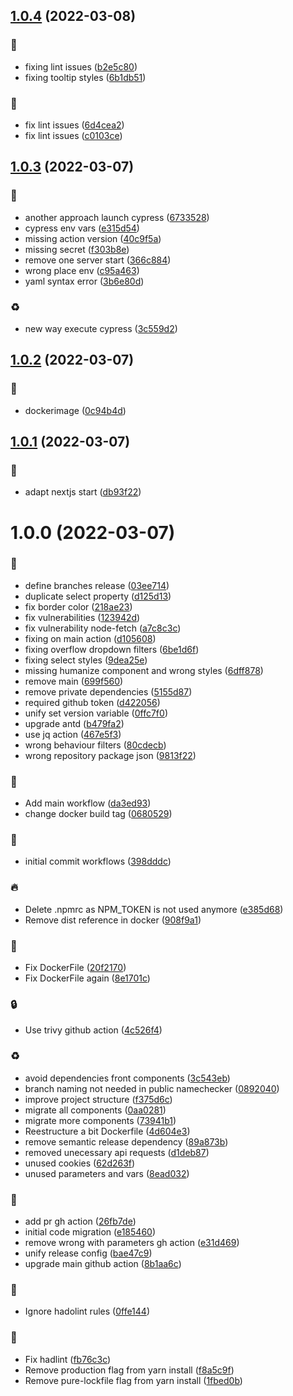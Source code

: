 ## [1.0.4](https://github.com/Lansweeper-public/NameChecker/compare/v1.0.3...v1.0.4) (2022-03-08)


### :bug:

* fixing lint issues ([b2e5c80](https://github.com/Lansweeper-public/NameChecker/commit/b2e5c80417b5114cc11888cae757f7d04f97da07))
* fixing tooltip styles ([6b1db51](https://github.com/Lansweeper-public/NameChecker/commit/6b1db512e9352821e92fe44de3b5abf34e0034f3))

### :green_heart:

* fix lint issues ([6d4cea2](https://github.com/Lansweeper-public/NameChecker/commit/6d4cea2481ff8e1ae840b26dabf88b2a326239ad))
* fix lint issues ([c0103ce](https://github.com/Lansweeper-public/NameChecker/commit/c0103ced445133653092b3ac8513fe7f21b8db90))

## [1.0.3](https://github.com/Lansweeper-public/NameChecker/compare/v1.0.2...v1.0.3) (2022-03-07)


### :bug:

* another approach launch cypress ([6733528](https://github.com/Lansweeper-public/NameChecker/commit/673352804a6ba5c4df23e13010c7562b69858efc))
* cypress env vars ([e315d54](https://github.com/Lansweeper-public/NameChecker/commit/e315d54fe44ecff592d15ece3b9f5135c476145c))
* missing action version ([40c9f5a](https://github.com/Lansweeper-public/NameChecker/commit/40c9f5ac1cb0f8c5de35c3482831cdbd3690ab03))
* missing secret ([f303b8e](https://github.com/Lansweeper-public/NameChecker/commit/f303b8ed43ce249f4d031cc81deac262b433d7c4))
* remove one server start ([366c884](https://github.com/Lansweeper-public/NameChecker/commit/366c884f07d8d5b74f13e8587736fe81b2b00f18))
* wrong place env ([c95a463](https://github.com/Lansweeper-public/NameChecker/commit/c95a463ac6ed5b7122da40ff243062e63d3c99bd))
* yaml syntax error ([3b6e80d](https://github.com/Lansweeper-public/NameChecker/commit/3b6e80d5574e83b0616c69d69c89a2a0a31ef47d))

### :recycle:

* new way execute cypress ([3c559d2](https://github.com/Lansweeper-public/NameChecker/commit/3c559d2c3bf93d5bf2b97b3d52a2c611ee44bb92))

## [1.0.2](https://github.com/Lansweeper-public/NameChecker/compare/v1.0.1...v1.0.2) (2022-03-07)


### :bug:

* dockerimage ([0c94b4d](https://github.com/Lansweeper-public/NameChecker/commit/0c94b4d7200f633487f2d1a41d4af61e6cf615e5))

## [1.0.1](https://github.com/Lansweeper-public/NameChecker/compare/v1.0.0...v1.0.1) (2022-03-07)


### :bug:

* adapt nextjs start ([db93f22](https://github.com/Lansweeper-public/NameChecker/commit/db93f221ddd9b4ae5f570b3462b66e7d2280d42a))

# 1.0.0 (2022-03-07)


### :bug:

* define branches release ([03ee714](https://github.com/Lansweeper-public/NameChecker/commit/03ee714d308dc5139dd8637d9c25fbc1609cd9e3))
* duplicate select property ([d125d13](https://github.com/Lansweeper-public/NameChecker/commit/d125d1388808c69c51c0c7eecdea0191d8e21ee2))
* fix border color ([218ae23](https://github.com/Lansweeper-public/NameChecker/commit/218ae23c09ffd89f16fe105ed1de938e5b7f28e4))
* fix vulnerabilities ([123942d](https://github.com/Lansweeper-public/NameChecker/commit/123942db6e5a2c4133c60bf73e12c13ece420f0f))
* fix vulnerability node-fetch ([a7c8c3c](https://github.com/Lansweeper-public/NameChecker/commit/a7c8c3cee0a90f497b38e5e81bedfe9db2b87dfc))
* fixing on main action ([d105608](https://github.com/Lansweeper-public/NameChecker/commit/d105608ca2c43da550c07f657311be3a5a6ed78f))
* fixing overflow dropdown filters ([6be1d6f](https://github.com/Lansweeper-public/NameChecker/commit/6be1d6fbe193816c193d83f2fb463371e5363074))
* fixing select styles ([9dea25e](https://github.com/Lansweeper-public/NameChecker/commit/9dea25e623e0e0251451187931bd95a071a5e5ec))
* missing humanize component and wrong styles ([6dff878](https://github.com/Lansweeper-public/NameChecker/commit/6dff87861c5828e1ebafb316f0918b1d83a4df2c))
* remove main ([699f560](https://github.com/Lansweeper-public/NameChecker/commit/699f5603f5c6b3a86433dafdc488b09b36c0d27a))
* remove private dependencies ([5155d87](https://github.com/Lansweeper-public/NameChecker/commit/5155d87c31030d35cb2db44a12c45a9cceeffea4))
* required github token ([d422056](https://github.com/Lansweeper-public/NameChecker/commit/d422056d4ff055ff98645da7754ee3028107b67d))
* unify set version variable ([0ffc7f0](https://github.com/Lansweeper-public/NameChecker/commit/0ffc7f0664b22f7792c72f9c6703f0fa29e9a00d))
* upgrade antd ([b479fa2](https://github.com/Lansweeper-public/NameChecker/commit/b479fa2f913180d5c814b30f7336f5384de20569))
* use jq action ([467e5f3](https://github.com/Lansweeper-public/NameChecker/commit/467e5f345fd8c69b5fc188b769eba521904418c9))
* wrong behaviour filters ([80cdecb](https://github.com/Lansweeper-public/NameChecker/commit/80cdecbd20677234b853a44d3c510d00b2a021c9))
* wrong repository package json ([9813f22](https://github.com/Lansweeper-public/NameChecker/commit/9813f2246ecfb574965a1de4c4b479e832fa4e81))

### :construction_worker:

* Add main workflow ([da3ed93](https://github.com/Lansweeper-public/NameChecker/commit/da3ed93abf8e9510439d3267f51eee14419cbc65))
* change docker build tag ([0680529](https://github.com/Lansweeper-public/NameChecker/commit/06805297f005d87feeb076c4cb359c2f9fae726e))

### :construction:

* initial commit workflows ([398dddc](https://github.com/Lansweeper-public/NameChecker/commit/398dddce882434c1cf4c4bf6ed4aa4d4edeb2fa5))

### :fire:

* Delete .npmrc as NPM_TOKEN is not used anymore ([e385d68](https://github.com/Lansweeper-public/NameChecker/commit/e385d681b933d1d83593667fd5f29fe6dc65897e))
* Remove dist reference in docker ([908f9a1](https://github.com/Lansweeper-public/NameChecker/commit/908f9a1c6a191706ef4b7030551b80d8e38b5fb4))

### :green_heart:

* Fix DockerFile ([20f2170](https://github.com/Lansweeper-public/NameChecker/commit/20f217063231c31d68fb56a55982e2dd809add7e))
* Fix DockerFile again ([8e1701c](https://github.com/Lansweeper-public/NameChecker/commit/8e1701ce904e3e93c2656e88f9280e50b198e981))

### :lock:

* Use trivy github action ([4c526f4](https://github.com/Lansweeper-public/NameChecker/commit/4c526f4776cd64b2477b2c139e6c7fcba10e8f8f))

### :recycle:

* avoid dependencies front components ([3c543eb](https://github.com/Lansweeper-public/NameChecker/commit/3c543ebc07dc5b7ae1d9c58a3463ac5d453c4ed7))
* branch naming not needed in public namechecker ([0892040](https://github.com/Lansweeper-public/NameChecker/commit/08920405b7dc080b3ef7a407f2f2d3bbfafb0a55))
* improve project structure ([f375d6c](https://github.com/Lansweeper-public/NameChecker/commit/f375d6c54b36795ac908bf4073a39c36c7da8ace))
* migrate all components ([0aa0281](https://github.com/Lansweeper-public/NameChecker/commit/0aa0281ee6e0f5dc0f5bd56239cdb619f6a082e7))
* migrate more components ([73941b1](https://github.com/Lansweeper-public/NameChecker/commit/73941b1e11df6b1d386d998ecf83006bf7fec37c))
* Reestructure a bit Dockerfile ([4d604e3](https://github.com/Lansweeper-public/NameChecker/commit/4d604e3dc20c581674c88de8c0ddb0bb1e63d659))
* remove semantic release dependency ([89a873b](https://github.com/Lansweeper-public/NameChecker/commit/89a873bc7ccf4431905843ef6b4a1106ac2a5e97))
* removed unecessary api requests ([d1deb87](https://github.com/Lansweeper-public/NameChecker/commit/d1deb870eef2d788455dc44adf0cd7630919a3a6))
* unused cookies ([62d263f](https://github.com/Lansweeper-public/NameChecker/commit/62d263f85ef42d79fa4fe0dbbfbb044a4ecd14a2))
* unused parameters and vars ([8ead032](https://github.com/Lansweeper-public/NameChecker/commit/8ead032d0e6b2db34ed9987b5bf6b0c5f4c558e3))

### :rocket:

* add pr gh action ([26fb7de](https://github.com/Lansweeper-public/NameChecker/commit/26fb7de48cfa5d6b752cce06cf9183041187f967))
* initial code migration ([e185460](https://github.com/Lansweeper-public/NameChecker/commit/e185460160b17e4e95c2b0f2b88b7e7b8de173f6))
* remove wrong with parameters gh action ([e31d469](https://github.com/Lansweeper-public/NameChecker/commit/e31d469abf4cb9740edf7d84027f7788987afce4))
* unify release config ([bae47c9](https://github.com/Lansweeper-public/NameChecker/commit/bae47c9cf75139beebc0afaf7e14865e4f9e54dc))
* upgrade main github action ([8b1aa6c](https://github.com/Lansweeper-public/NameChecker/commit/8b1aa6cc45046783f46a00c577f3b1b7f43a2d4d))

### :see_no_evil:

* Ignore hadolint rules ([0ffe144](https://github.com/Lansweeper-public/NameChecker/commit/0ffe1446b988750789c163cbce28cfbfbf47cbec))

### :whale:

* Fix hadlint ([fb76c3c](https://github.com/Lansweeper-public/NameChecker/commit/fb76c3cdf0de84b293d86c8f96c1584c28596bca))
* Remove production flag from yarn install ([f8a5c9f](https://github.com/Lansweeper-public/NameChecker/commit/f8a5c9f461c3d377ea3e0c2b11b879ba357f5867))
* Remove pure-lockfile flag from yarn install ([1fbed0b](https://github.com/Lansweeper-public/NameChecker/commit/1fbed0bdefb12a9e2cb8683a1aa85128e3b5379d))
